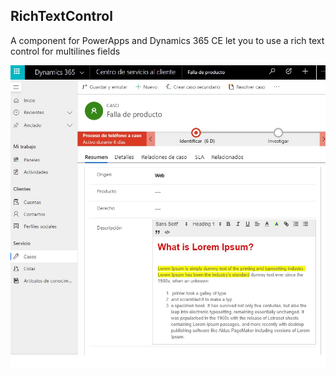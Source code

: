 ## RichTextControl

A component for PowerApps and Dynamics 365 CE let you to use a rich text control for multilines fields

![alt text](https://github.com/jaguil3ra/RichTextControl/blob/master/assets/example1.jpg "Example")
